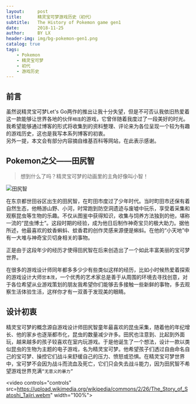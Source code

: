 ```yaml
---
layout:     post
title:      精灵宝可梦游戏历史（初代）
subtitle:   The History of Pokemon game gen1
date:       2018-11-25
author:     BY LX
header-img: img/bg-pokemon-gen1.png
catalog: true
tags:
    - Pokemon
    - 精灵宝可梦
    - 初代
    - 游戏历史
---
```


## 前言

虽然说精灵宝可梦Let's Go两作的推出让我十分失望，但是不可否认我依旧热爱着这一款能够让世界各地的伙伴`相连`的游戏，它曾伴随着我度过了一段美好的时光。  
我希望能够通过博客的形式将收集到的资料整理、评论来为各位呈现一个较为有趣的游戏历史，这也是我写本系列博客的初衷。  
另外一提，本文会有部分内容摘自维基百科等网站，在此表示感谢。  


## Pokemon之父——田尻智

>想到什么了吗？精灵宝可梦的动画里的主角好像叫小智！

![田尻智](https://image.hackadoll.com/thumbs?h=480&of=jpeg&u=http%3A%2F%2Fimg.pokemon-matome.net%2Fpoke%2F180925%2Ff62473d5.jpg&w=480&s=c4696b1f4fa10a0f79b8c9735181a88d&t=1541160701)

在东京都世田谷区出生的田尻智，在町田市度过了少年时代。当时町田市还保有着自然生态，他畅游山野、小河，时常跑到防空洞遗迹与废墟中玩乐，享受着采集和观察昆虫等生物的乐趣。不仅从图鉴中获得知识，收集与饲养方法独到的他，堪称一流的“昆虫博士”。这段时期的经验，成为他日后制作神奇宝贝的极大助力。据他所述，他最喜欢的蚊香蝌蚪、蚊香君的创作灵感来源便是蝌蚪。在他的“小天地”中有一大堆与神奇宝贝切身相关的事物。  

正是由于这段年少的经历才使得田尻智在后来创造出了一个如此丰富美丽的宝可梦世界。

在很多的游戏设计师同年都多多少少有些类似这样的经历，比如小时候热爱着探索的游戏设计大师`宫本茂`，一个优秀的艺术家总是善于从周围的环境去寻找创意，对于各位希望从业游戏策划的朋友我希望你们能够去多接触一些新鲜的事物，多去观察生活体验生活，这样你才有一双善于发现美的眼睛。  


## 设计初衷  

精灵宝可梦的概念源自游戏设计师田尻智童年最喜欢的昆虫采集，随着他的年纪增长、他的家乡也逐渐都市化，昆虫的数量减少许多。田尻也注意到、比起到外面玩，越来越多的孩子较喜欢在室内玩游戏。于是他诞生了一个想法，设计一款以类似昆虫的生物为主题的电子游戏，名为精灵宝可梦。他希望孩子们透过自由命名自己的宝可梦、操控它们战斗来舒缓自己的压力、愤怒或恐惧。在精灵宝可梦世界中，宝可梦不会因为战斗而流血及死亡，它们只会失去战斗能力，因为田尻智不希望游戏世界充满`“无意义的暴力”`

<video controls="controls" src=https://upload.wikimedia.org/wikipedia/commons/2/26/The_Story_of_Satoshi_Tajiri.webm" width="100%"></video>
